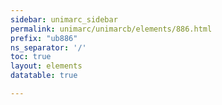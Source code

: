 ```yaml
---
sidebar: unimarc_sidebar
permalink: unimarc/unimarcb/elements/886.html
prefix: "ub886"
ns_separator: '/'
toc: true
layout: elements
datatable: true

---
```

